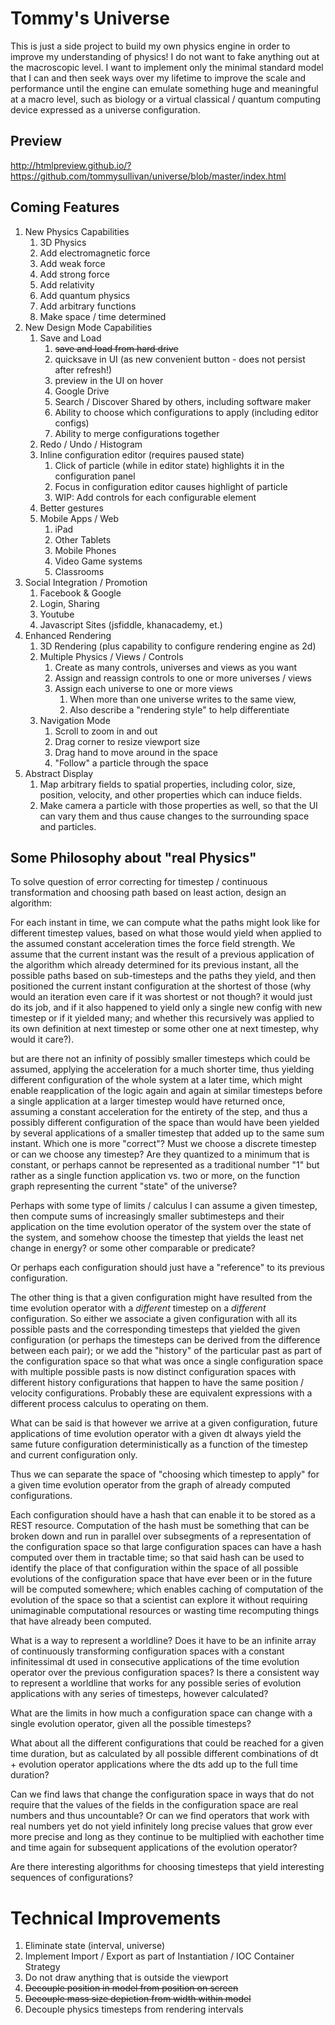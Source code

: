 Tommy's Universe
================

This is just a side project to build my own physics engine in order to improve my understanding 
of physics! I do not want to fake anything out at the macroscopic level. I want to implement only
the minimal standard model that I can and then seek ways over my lifetime to improve the scale and
performance until the engine can emulate something huge and meaningful at a macro level, such as biology
or a virtual classical / quantum computing device expressed as a universe configuration.

## Preview

http://htmlpreview.github.io/?https://github.com/tommysullivan/universe/blob/master/index.html

## Coming Features

1. New Physics Capabilities
	1. 3D Physics
    2. Add electromagnetic force
	3. Add weak force
	4. Add strong force
	5. Add relativity
	6. Add quantum physics
	7. Add arbitrary functions
	8. Make space / time determined
2. New Design Mode Capabilities
	1. Save and Load
		1. ~~save and load from hard drive~~
		2. quicksave in UI (as new convenient button - does not persist after refresh!)
		3. preview in the UI on hover
		4. Google Drive
		5. Search / Discover Shared by others, including software maker
		6. Ability to choose which configurations to apply (including editor configs)
		7. Ability to merge configurations together
	2. Redo / Undo / Histogram
	3. Inline configuration editor (requires paused state)
		1. Click of particle (while in editor state) highlights it in the configuration panel
		2. Focus in configuration editor causes highlight of particle
		3. WIP: Add controls for each configurable element
	4. Better gestures
	5. Mobile Apps / Web
		1. iPad
		2. Other Tablets
		3. Mobile Phones
		4. Video Game systems
		5. Classrooms
3. Social Integration / Promotion
	1. Facebook & Google
	2. Login, Sharing
	3. Youtube
	4. Javascript Sites (jsfiddle, khanacademy, et.)
4. Enhanced Rendering
	1. 3D Rendering (plus capability to configure rendering engine as 2d)
	2. Multiple Physics / Views / Controls
		1. Create as many controls, universes and views as you want
		2. Assign and reassign controls to one or more universes / views
		3. Assign each universe to one or more views
			1. When more than one universe writes to the same view,
			2. Also describe a "rendering style" to help differentiate
	3. Navigation Mode
		1. Scroll to zoom in and out
		2. Drag corner to resize viewport size
		3. Drag hand to move around in the space
		4. "Follow" a particle through the space
5. Abstract Display
	1. Map arbitrary fields to spatial properties, including color, size, position, velocity, and other
	   properties which can induce fields.
	2. Make camera a particle with those properties as well, so that the UI can vary them and thus cause
	   changes to the surrounding space and particles.

## Some Philosophy about "real Physics"

To solve question of error correcting for timestep / continuous transformation and choosing path based on least action,
design an algorithm:

For each instant in time, we can compute what the paths might look like for different timestep values, based on
what those would yield when applied to the assumed constant acceleration times the force field strength. We assume
that the current instant was the result of a previous application of the algorithm which already determined for
its previous instant, all the possible paths based on sub-timesteps and the paths they yield, and then positioned
the current instant configuration at the shortest of those (why would an iteration even care if it was shortest or not
though? it would just do its job, and if it also happened to yield only a single new config with new timestep
or if it yielded many; and whether this recursively was applied to its own definition at next timestep or
some other one at next timestep, why would it care?).

but are there not an infinity of possibly smaller timesteps which could be assumed, applying the acceleration
for a much shorter time, thus yielding different configuration of the whole system at a later time, which might
enable reapplication of the logic again and again at similar timesteps before a single application at a larger
timestep would have returned once, assuming a constant acceleration for the entirety of the step, and thus a
possibly different configuration of the space than would have been yielded by several applications of a smaller
timestep that added up to the same sum instant. Which one is more "correct"? Must we choose a discrete timestep
or can we choose any timestep? Are they quantized to a minimum that is constant, or perhaps cannot be represented
as a traditional number "1" but rather as a single function application vs. two or more, on the function graph
representing the current "state" of the universe?

Perhaps with some type of limits / calculus I can assume a given timestep, then compute sums of increasingly
smaller subtimesteps and their application on the time evolution operator of the system over the state
of the system, and somehow choose the timestep that yields the least net change in energy? or some other comparable
or predicate?

Or perhaps each configuration should just have a "reference" to its previous configuration.

The other thing is that a given configuration might have resulted from the time evolution operator with a
*different* timestep on a *different* configuration. So either we associate a given configuration with all its
possible pasts and the corresponding timesteps that yielded the given configuration (or perhaps the
timesteps can be derived from the difference between each pair); or we add the "history" of the
particular past as part of the configuration space so that what was once a single configuration space with
multiple possible pasts is now distinct configuration spaces with different history configurations
that happen to have the same position / velocity configurations. Probably these are equivalent expressions
with a different process calculus to operating on them.

What can be said is that however we arrive at a given configuration, future applications of time evolution
operator with a given dt always yield the same future configuration deterministically as a function
of the timestep and current configuration only.

Thus we can separate the space of "choosing which timestep to apply" for a given time evolution
operator from the graph of already computed configurations.

Each configuration should have a hash that can enable it to be stored as a REST resource. Computation
of the hash must be something that can be broken down and run in parallel over subsegments of
a representation of the configuration space so that large configuration spaces can have a hash computed
over them in tractable time; so that said hash can be used to identify the place of that
configuration within the space of all possible evolutions of the configuration space that have ever
been or in the future will be computed somewhere; which enables caching of computation of the
evolution of the space so that a scientist can explore it without requiring unimaginable computational
resources or wasting time recomputing things that have already been computed.

What is a way to represent a worldline? Does it have to be an infinite array of continuously transforming
configuration spaces with a constant infinitessimal dt used in consecutive applications of the time
evolution operator over the previous configuration spaces? Is there a consistent way to represent a worldline
that works for any possible series of evolution applications with any series of timesteps, however calculated?

What are the limits in how much a configuration space can change with a single evolution operator, given
all the possible timesteps?

What about all the different configurations that could be reached for a given time duration, but as
calculated by all possible different combinations of dt + evolution operator applications where
the dts add up to the full time duration?

Can we find laws that change the configuration space in ways that do not require that the values
of the fields in the configuration space are real numbers and thus uncountable? Or can we find
operators that work with real numbers yet do not yield infinitely long precise values that grow
ever more precise and long as they continue to be multiplied with eachother time and time again
for subsequent applications of the evolution operator?

Are there interesting algorithms for choosing timesteps that yield interesting sequences of
configurations?


# Technical Improvements

1. Eliminate state (interval, universe)
2. Implement Import / Export as part of Instantiation / IOC Container Strategy
3. Do not draw anything that is outside the viewport
4. ~~Decouple position in model from position on screen~~
5. ~~Decouple mass size depiction from width within model~~
6. Decouple physics timesteps from rendering intervals